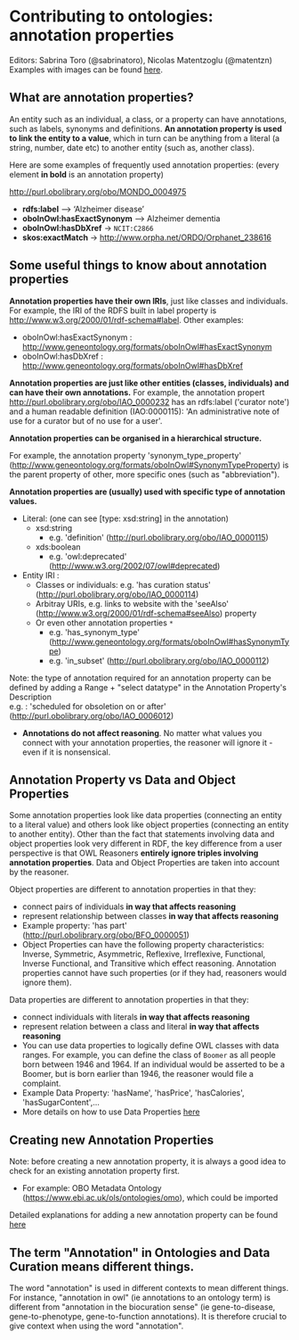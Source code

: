 # Contributing to ontologies: annotation properties

Editors: Sabrina Toro (@sabrinatoro), Nicolas Matentzoglu (@matentzn)  
Examples with images can be found [here](https://docs.google.com/presentation/d/1AIB7WNNkhQKzKnViJHZoNNjxZZ2Y90LuE2QqeTG1ra4/edit?usp=sharing).

## What are annotation properties?
An entity such as an individual, a class, or a property can have annotations, such as labels, synonyms and definitions. **An annotation property is used to link the entity to a value**, which in turn can be anything from a literal (a string, number, date etc) to another entity (such as, another class).  

Here are some examples of frequently used annotation properties: (every element **in bold** is an annotation property)

http://purl.obolibrary.org/obo/MONDO_0004975

* **rdfs:label** –> ‘Alzheimer disease’
* **oboInOwl:hasExactSynonym** –> Alzheimer dementia
* **oboInOwl:hasDbXref** -> `NCIT:C2866`
* **skos:exactMatch**  -> http://www.orpha.net/ORDO/Orphanet_238616


## Some useful things to know about annotation properties

**Annotation properties have their own IRIs**, just like classes and individuals. For example, the IRI of the RDFS built in label property is http://www.w3.org/2000/01/rdf-schema#label. Other examples:

- oboInOwl:hasExactSynonym : http://www.geneontology.org/formats/oboInOwl#hasExactSynonym
- oboInOwl:hasDbXref : http://www.geneontology.org/formats/oboInOwl#hasDbXref


**Annotation properties are just like other entities (classes, individuals) and can have their own annotations.** For example, the annotation propert http://purl.obolibrary.org/obo/IAO_0000232 has an rdfs:label ('curator note') and a human readable definition (IAO:0000115): 'An administrative note of use for a curator but of no use for a user'.
 

**Annotation properties can be organised in a hierarchical structure.**

For example, the annotation property 'synonym_type_property' (http://www.geneontology.org/formats/oboInOwl#SynonymTypeProperty) is the parent property of other, more specific ones (such as "abbreviation").

**Annotation properties are (usually) used with specific type of annotation values.**

- Literal: (one can see [type: xsd:string] in the annotation)
    - xsd:string    
        - e.g. 'definition' (http://purl.obolibrary.org/obo/IAO_0000115)
    - xds:boolean  
        - e.g. 'owl:deprecated' (http://www.w3.org/2002/07/owl#deprecated)
- Entity IRI :  
    - Classes or individuals: e.g. 'has curation status' (http://purl.obolibrary.org/obo/IAO_0000114)
    - Arbitray URIs, e.g. links to website with the 'seeAlso' (http://www.w3.org/2000/01/rdf-schema#seeAlso) property
    - Or even other annotation properties `*`  
        - e.g. 'has_synonym_type' (http://www.geneontology.org/formats/oboInOwl#hasSynonymType)      
        - e.g. 'in_subset' (http://purl.obolibrary.org/obo/IAO_0000112)

Note: the type of annotation required for an annotation property can be defined by adding a Range + "select datatype" in the Annotation Property's Description  
e.g. : 'scheduled for obsoletion on or after' (http://purl.obolibrary.org/obo/IAO_0006012)

- **Annotations do not affect reasoning**. No matter what values you connect with your annotation properties, the reasoner will ignore it - even if it is nonsensical.


## Annotation Property vs Data and Object Properties

Some annotation properties look like data properties (connecting an entity to a literal value) and others look like object properties (connecting an entity to another entity). Other than the fact that statements involving data and object properties look very different in RDF, the key difference from a user perspective is that OWL Reasoners **entirely ignore triples involving annotation properties**. Data and Object Properties are taken into account by the reasoner.

Object properties are different to annotation properties in that they:

- connect pairs of individuals **in way that affects reasoning**
- represent relationship between classes **in way that affects reasoning**
- Example property: 'has part' (http://purl.obolibrary.org/obo/BFO_0000051)
- Object Properties can have the following property characteristics: Inverse, Symmetric, Asymmetric, Reflexive, Irreflexive, Functional, Inverse Functional, and Transitive which effect reasoning. Annotation properties cannot have such properties (or if they had, reasoners would ignore them).

Data properties are different to annotation properties in that they:

- connect individuals with literals **in way that affects reasoning**
- represent relation between a class and literal **in way that affects reasoning**
- You can use data properties to logically define OWL classes with data ranges. For example, you can define the class of `Boomer` as all people born between 1946 and 1964. If an individual would be asserted to be a Boomer, but is born earlier than 1946, the reasoner would file a complaint.
- Example Data Property: 'hasName', 'hasPrice', 'hasCalories', 'hasSugarContent',...
- More details on how to use Data Properties [here](https://oboacademy.github.io/obook/tutorial/fhkb/#data-properties-in-the-fhkb)


## Creating new Annotation Properties

Note: before creating a new annotation property, it is always a good idea to check for an existing annotation property first.   

- For example: OBO Metadata Ontology (https://www.ebi.ac.uk/ols/ontologies/omo), which could be imported  

Detailed explanations for adding a new annotation property can be found [here](https://mondo.readthedocs.io/en/latest/editors-guide/new-annotation-property/)


## The term "Annotation" in Ontologies and Data Curation means different things.

The word "annotation" is used in different contexts to mean different things. For instance, "annotation in owl" (ie annotations to an ontology term) is different from "annotation in the biocuration sense" (ie gene-to-disease, gene-to-phenotype, gene-to-function annotations). It is therefore crucial to give context when using the word "annotation". 
